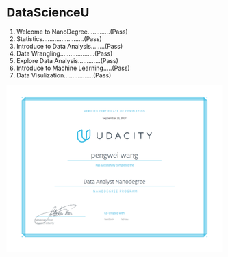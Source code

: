 # DataScienceU


1. Welcome to NanoDegree.............(Pass)
2. Statistics........................(Pass)
3. Introduce to Data Analysis........(Pass)
4. Data Wrangling....................(Pass)
5. Explore Data Analysis.............(Pass)
6. Introduce to Machine Learning.....(Pass)
7. Data Visulization.................(Pass)


![alt text](nanodegree.png)